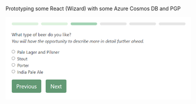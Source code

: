 Prototyping some React (Wizard) with some Azure Cosmos DB and PGP

![alt text](https://github.com/mmo80/wizard-cosmos-pgp/blob/main/screendump.png?raw=true)
